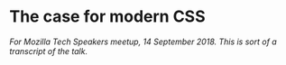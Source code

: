 # The case for modern CSS

*For Mozilla Tech Speakers meetup, 14 September 2018. This is sort of a transcript of the talk.*
